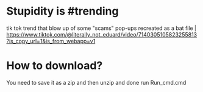 # Stupidity is #trending
tik tok trend that blow up of some "scams" pop-ups recreated as a bat file | https://www.tiktok.com/@literally_not_eduard/video/7140305105823255813?is_copy_url=1&is_from_webapp=v1
# How to download?
You need to save it as a zip and then unzip and done run Run_cmd.cmd
